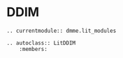 # DDIM

```{eval-rst}
.. currentmodule:: dmme.lit_modules

.. autoclass:: LitDDIM
    :members:
```
